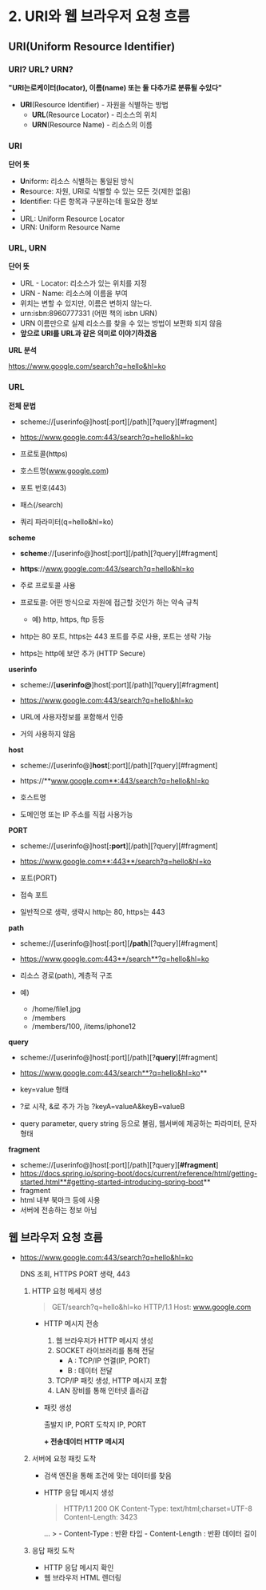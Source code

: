# 2. URI와 웹 브라우저 요청 흐름

## URI(Uniform Resource Identifier)

### URI? URL? URN?

**"URI는로케이터(locator), 이름(name) 또는 둘 다추가로 분류될 수있다"**

- **URI**(Resource Identifier) - 자원을 식별하는 방법
    - **URL**(Resource Locator) - 리소스의 위치
    - **URN**(Resource Name) - 리소스의 이름


### URI

**단어 뜻**

- **U**niform: 리소스 식별하는 통일된 방식
- **R**esource: 자원, URI로 식별할 수 있는 모든 것(제한 없음)
- **I**dentiﬁer: 다른 항목과 구분하는데 필요한 정보
- 
- URL: Uniform Resource Locator
- URN: Uniform Resource Name

### URL, URN

**단어 뜻**

- URL - Locator: 리소스가 있는 위치를 지정
- URN - Name: 리소스에 이름을 부여
- 위치는 변할 수 있지만, 이름은 변하지 않는다.
- urn:isbn:8960777331 (어떤 책의 isbn URN)
- URN 이름만으로 실제 리소스를 찾을 수 있는 방법이 보편화 되지 않음
- **앞으로 URI를 URL과 같은 의미로 이야기하겠음**

**URL 분석**

https://www.google.com/search?q=hello&hl=ko

### URL

**전체 문법**

- scheme://[userinfo@]host[:port][/path][?query][#fragment]
- https://www.google.com:443/search?q=hello&hl=ko

- 프로토콜(https)
- 호스트명(www.google.com)
- 포트 번호(443)
- 패스(/search)
- 쿼리 파라미터(q=hello&hl=ko)

**scheme**

- **scheme**://[userinfo@]host[:port][/path][?query][#fragment]
- **https**://www.google.com:443/search?q=hello&hl=ko

- 주로 프로토콜 사용
- 프로토콜: 어떤 방식으로 자원에 접근할 것인가 하는 약속 규칙
    - 예) http, https, ftp 등등
- http는 80 포트, https는 443 포트를 주로 사용, 포트는 생략 가능
- https는 http에 보안 추가 (HTTP Secure)

**userinfo**

- scheme://[**userinfo@**]host[:port][/path][?query][#fragment]
- https://www.google.com:443/search?q=hello&hl=ko

- URL에 사용자정보를 포함해서 인증
- 거의 사용하지 않음

**host**

- scheme://[userinfo@]**host**[:port][/path][?query][#fragment]
- https://**www.google.com**:443/search?q=hello&hl=ko

- 호스트명
- 도메인명 또는 IP 주소를 직접 사용가능

**PORT**

- scheme://[userinfo@]host[**:port**][/path][?query][#fragment]
- https://www.google.com**:443**/search?q=hello&hl=ko

- 포트(PORT)
- 접속 포트
- 일반적으로 생략, 생략시 http는 80, https는 443

**path**

- scheme://[userinfo@]host[:port][**/path**][?query][#fragment]
- https://www.google.com:443**/search**?q=hello&hl=ko

- 리소스 경로(path), 계층적 구조
- 예)
    - /home/ﬁle1.jpg
    - /members
    - /members/100, /items/iphone12

**query**

- scheme://[userinfo@]host[:port][/path][?**query**][#fragment]
- https://www.google.com:443/search**?q=hello&hl=ko**

- key=value 형태
- ?로 시작, &로 추가 가능 ?keyA=valueA&keyB=valueB
- query parameter, query string 등으로 불림, 웹서버에 제공하는 파라미터, 문자 형태

**fragment**

- scheme://[userinfo@]host[:port][/path][?query][**#fragment**]
- https://docs.spring.io/spring-boot/docs/current/reference/html/getting-started.html**#getting-started-introducing-spring-boot**
- fragment
- html 내부 북마크 등에 사용
- 서버에 전송하는 정보 아님

## 웹 브라우저 요청 흐름

- https://www.google.com:443/search?q=hello&hl=ko
    
    DNS 조회, HTTPS PORT 생략, 443
    
    1. HTTP 요청 메세지 생성
        
        > GET/search?q=hello&hl=ko HTTP/1.1
        Host: www.google.com
        > 
        - HTTP 메시지 전송
            1. 웹 브라우저가 HTTP 메시지 생성
            2. SOCKET 라이브러리를 통해 전달
                - A : TCP/IP 연결(IP, PORT)
                - B : 데이터 전달
            3. TCP/IP 패킷 생성, HTTP 메시지 포함
            4. LAN 장비를 통해 인터넷 흘러감
        - 패킷 생성
            
            출발지 IP, PORT
            도착지 IP, PORT
            
             **+ 전송데이터 HTTP 메시지**
            
    
    1. 서버에 요청 패킷 도착
        - 검색 엔진을 통해 조건에 맞는 데이터를 찾음
        - HTTP 응답 메시지 생성
            
            > HTTP/1.1 200 OK
            Content-Type: text/html;charset=UTF-8
            Content-Length: 3423
            <html>
            <body>...</body>
            </html>
            > 
            - Content-Type : 반환 타입
            - Content-Length : 반환 데이터 길이
    
    1. 응답 패킷 도착
        - HTTP 응답 메시지 확인
        - 웹 브라우저 HTML 렌더링
